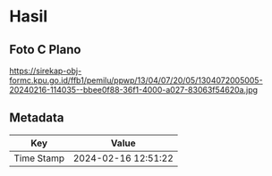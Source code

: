 # Hasil

## Foto C Plano

https://sirekap-obj-formc.kpu.go.id/ffb1/pemilu/ppwp/13/04/07/20/05/1304072005005-20240216-114035--bbee0f88-36f1-4000-a027-83063f54620a.jpg


## Metadata

| Key        | Value               |
| ---------- | ------------------- |
| Time Stamp | 2024-02-16 12:51:22 |



